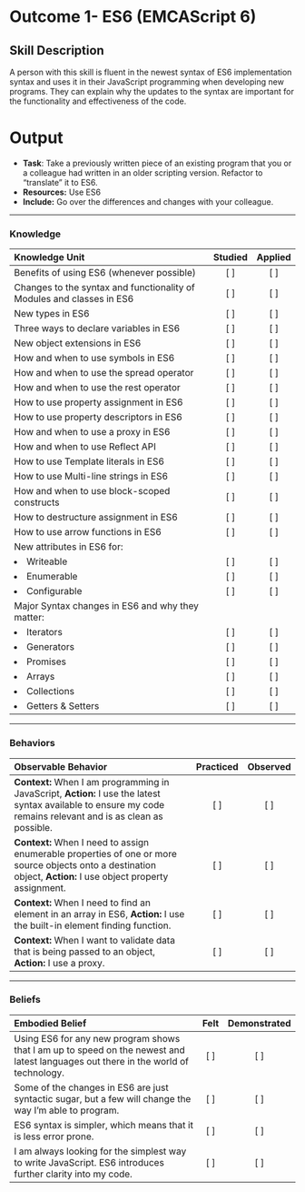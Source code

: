 # Outcome 1- ES6 (EMCAScript 6) 

## Skill Description
A person with this skill is fluent in the newest syntax of ES6 implementation syntax and uses it in their JavaScript programming when developing new programs. They can explain why the updates to the syntax are important for the functionality and effectiveness of the code. 

# Output
- **Task**: Take a previously written piece of an existing program that you or a colleague had written in an older scripting version. Refactor to “translate” it to ES6. 
- **Resources:** Use ES6
- **Include:** Go over the differences and changes with your colleague. 

-------

### Knowledge

| Knowledge Unit   |      Studied      | Applied |
|:-------------|:------------------:|:--------:|
| Benefits of using ES6 (whenever possible) | [ ] | [ ] |
| Changes to the syntax and functionality of Modules and classes in ES6 | [ ] | [ ] |
| New types in ES6 | [ ] | [ ] |
| Three ways to declare variables in ES6 | [ ] | [ ] |
| New object extensions in ES6 | [ ] | [ ] |
| How and when to use symbols in ES6 | [ ] | [ ] |
| How and when to use the spread operator | [ ] | [ ] |
| How and when to use the rest operator | [ ] | [ ] |
| How to use property assignment in ES6 | [ ] | [ ] |
| How to use property descriptors in ES6 | [ ] | [ ] |
| How and when to use a proxy in ES6 | [ ] | [ ] |
| How and when to use Reflect API | [ ] | [ ] |
| How to use Template literals in ES6 | [ ] | [ ] |
| How to use Multi-line strings in ES6 | [ ] | [ ] |
| How and when to use block-scoped constructs | [ ] | [ ] |
| How to destructure assignment in ES6 | [ ] | [ ] |
| How to use arrow functions in ES6 | [ ] | [ ] |
| New attributes in ES6 for: | | | 
|	<li> Writeable </li> | [ ] | [ ] |
| <li> Enumerable </li> | [ ] | [ ] |
| <li> Configurable </li> | [ ] | [ ] |
| Major Syntax changes in ES6 and why they matter: | | | 
| 	<li> Iterators </li> | [ ] | [ ] |
| <li> Generators </li> | [ ] | [ ] |
| 	<li> Promises </li> | [ ] | [ ] |
| 	<li> Arrays </li> | [ ] | [ ] |
| 	<li> Collections </li> | [ ] | [ ] |
| 	<li> Getters & Setters </li> | [ ] | [ ] |




-------

### Behaviors

| Observable Behavior   |      Practiced      | Observed |
|:-------------|:------------------:|:--------:|
| **Context:** When I am programming in JavaScript, **Action:** I use the latest syntax available to ensure my code remains relevant and is as clean as possible. | [ ] | [ ] |
| **Context:** When I need to assign enumerable properties of one or more source objects onto a destination object, **Action:** I use object property assignment. | [ ] | [ ] |
| **Context:** When I need to find an element in an array in ES6, **Action:** I use the built-in element finding function. | [ ] | [ ] |
| **Context:** When I want to validate data that is being passed to an object, **Action:** I use a proxy. | [ ] | [ ] |


-------

### Beliefs

| Embodied Belief   |      Felt      | Demonstrated |
|:-------------|:------------------:|:--------:|
| Using ES6 for any new program shows that I am up to speed on the newest and latest languages out there in the world of technology. | [ ] | [ ] |
| Some of the changes in ES6 are just syntactic sugar, but a few will change the way I’m able to program. | [ ] | [ ] |
| ES6 syntax is simpler, which means that it is less error prone. | [ ] | [ ] |
| I am always looking for the simplest way to write JavaScript. ES6 introduces further clarity into my code. | [ ] | [ ] |
